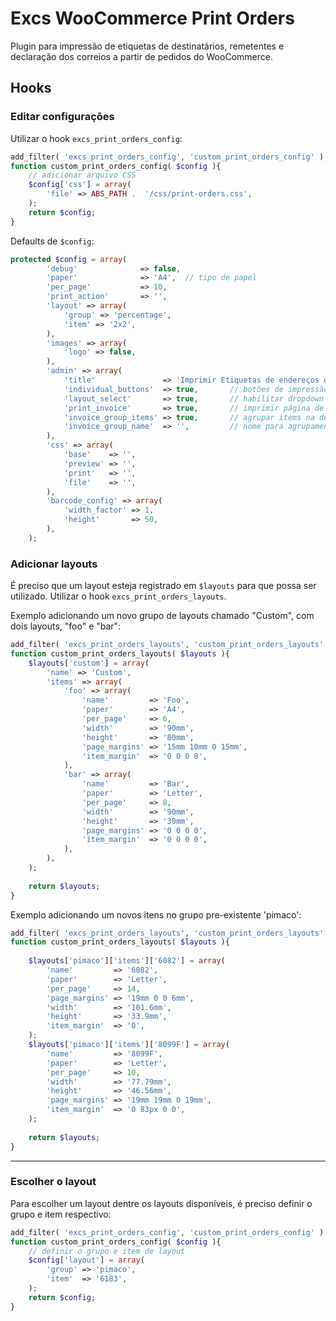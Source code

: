 
# Excs WooCommerce Print Orders

Plugin para impressão de etiquetas de destinatários, remetentes e declaração dos correios a partir de pedidos do WooCommerce.

## Hooks

### Editar configurações

Utilizar o hook `excs_print_orders_config`:
```php
add_filter( 'excs_print_orders_config', 'custom_print_orders_config' );
function custom_print_orders_config( $config ){
	// adicionar arquivo CSS
    $config['css'] = array(
        'file' => ABS_PATH .  '/css/print-orders.css',
    );
    return $config;
}
```

Defaults de `$config`:
```php
protected $config = array(
        'debug'              => false,
        'paper'              => 'A4',  // tipo de papel
        'per_page'           => 10,
        'print_action'       => '',
        'layout' => array(
            'group' => 'percentage',
            'item' => '2x2',
        ),
        'images' => array(
            'logo' => false,
        ),
        'admin' => array(
            'title'               => 'Imprimir Etiquetas de endereços dos pedidos',
            'individual_buttons'  => true,       // botões de impressão individuais para cada pedido
            'layout_select'       => true,       // habilitar dropdown para seleção de layout, como modelos de etiquetas pimaco
            'print_invoice'       => true,       // imprimir página de declaração de contepúdo dos correios
            'invoice_group_items' => true,       // agrupar items na declaração
            'invoice_group_name'  => '',         // nome para agrupamento na declaração
        ),
        'css' => array(
            'base'    => '',
            'preview' => '',
            'print'   => '',
            'file'    => '',
        ),
        'barcode_config' => array(
            'width_factor' => 1,
            'height'       => 50,
        ),
    );
```
### Adicionar layouts

É preciso que um layout esteja registrado em `$layouts` para que possa ser utilizado. Utilizar o hook `excs_print_orders_layouts`.

Exemplo adicionando um novo grupo de layouts chamado "Custom", com dois layouts, "foo" e "bar":
```php
add_filter( 'excs_print_orders_layouts', 'custom_print_orders_layouts' );
function custom_print_orders_layouts( $layouts ){
    $layouts['custom'] = array(
        'name' => 'Custom',
        'items' => array(
            'foo' => array(
                'name'         => 'Foo',
                'paper'        => 'A4',
                'per_page'     => 6,
                'width'        => '90mm',
                'height'       => '80mm',
                'page_margins' => '15mm 10mm 0 15mm',
                'item_margin'  => '0 0 0 0',
            ),
            'bar' => array(
                'name'         => 'Bar',
                'paper'        => 'Letter',
                'per_page'     => 8,
                'width'        => '90mm',
                'height'       => '30mm',
                'page_margins' => '0 0 0 0',
                'item_margin'  => '0 0 0 0',
            ),
        ),
    );
    
    return $layouts;
}
```

Exemplo adicionando um novos itens no grupo pre-existente 'pimaco':
```php
add_filter( 'excs_print_orders_layouts', 'custom_print_orders_layouts' );
function custom_print_orders_layouts( $layouts ){
    
    $layouts['pimaco']['items']['6082'] = array(
        'name'         => '6082',
        'paper'        => 'Letter',
        'per_page'     => 14,
        'page_margins' => '19mm 0 0 6mm',
        'width'        => '101.6mm',
        'height'       => '33.9mm',
        'item_margin'  => '0',
    );
    $layouts['pimaco']['items']['8099F'] = array(
        'name'         => '8099F',
        'paper'        => 'Letter',
        'per_page'     => 10,
        'width'        => '77.79mm',
        'height'       => '46.56mm',
        'page_margins' => '19mm 19mm 0 19mm',
        'item_margin'  => '0 83px 0 0',
    );
    
    return $layouts;
}
```
----------
### Escolher o layout

Para escolher um layout dentre os layouts disponíveis, é preciso definir o grupo e item respectivo:
```php
add_filter( 'excs_print_orders_config', 'custom_print_orders_config' );
function custom_print_orders_config( $config ){
	// definir o grupo e item de layout
    $config['layout'] = array(
        'group' => 'pimaco',
        'item'  => '6183',
    );
    return $config;
}
```